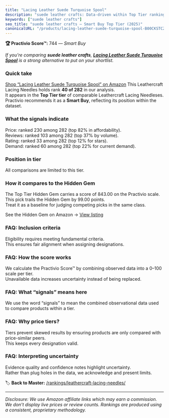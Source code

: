 ```yaml
---
title: "Lacing Leather Suede Turquoise Spool"
description: "suede leather crafts: Data-driven within Top Tier ranking using the Practivio Score™. Positioned by quality, value, demand, findability, momentum."
keywords: ["suede leather crafts"]
seo_title: "suede leather crafts — Smart Buy Top Tier (2025)"
canonicalURL: "/products/lacing-leather-suede-turquoise-spool-B00CKSTCZY/"
---
```


**🏆 Practivio Score™:** 744 — _Smart Buy_


*If you're comparing **suede leather crafts**, **[Lacing Leather Suede Turquoise Spool](https://www.amazon.com/dp/B00CKSTCZY?tag=practivio-20)** is a strong alternative to put on your shortlist.*
### Quick take
[Shop “Lacing Leather Suede Turquoise Spool” on Amazon](https://www.amazon.com/dp/B00CKSTCZY?tag=practivio-20)
This Leathercraft Lacing Needles holds rank **40 of 282** in our analysis.  
It appears in the **Top Tier tier** of comparable Leathercraft Lacing Needleses.  
Practivio recommends it as a **Smart Buy**, reflecting its position within the dataset.

### What the signals indicate
Price: ranked 230 among 282 (top 82% in affordability).  
Reviews: ranked 103 among 282 (top 37% by volume).  
Rating: ranked 33 among 282 (top 12% for stars).  
Demand: ranked 60 among 282 (top 22% for current demand).

### Position in tier
All comparisons are limited to this tier.

### How it compares to the Hidden Gem
The Top Tier Hidden Gem carries a score of 843.00 on the Practivio scale.  
This pick trails the Hidden Gem by 99.00 points.  
Treat it as a baseline for judging competing picks in the same class.  

See the Hidden Gem on Amazon → [View listing](https://www.amazon.com/dp/B011JQ28MQ?tag=practivio-20)

### FAQ: Inclusion criteria
Eligibility requires meeting fundamental criteria.  
This ensures fair alignment when assigning designations.

### FAQ: How the score works
We calculate the Practivio Score™ by combining observed data into a 0–100 scale per tier.  
Unavailable data increases uncertainty instead of being replaced.

### FAQ: What “signals” means here
We use the word “signals” to mean the combined observational data used to compare products within a tier.

### FAQ: Why price tiers?
Tiers prevent skewed results by ensuring products are only compared with price-similar peers.  
This keeps every designation valid.

### FAQ: Interpreting uncertainty
Evidence quality and confidence notes highlight uncertainty.  
Rather than plug holes in the data, we acknowledge and present limits.


🏷️ **Back to Master:** [/rankings/leathercraft-lacing-needles/](/rankings/leathercraft-lacing-needles/)

---
_Disclosure: We use Amazon affiliate links which may earn a commission. We don’t display live prices or review counts. Rankings are produced using a consistent, proprietary methodology._
